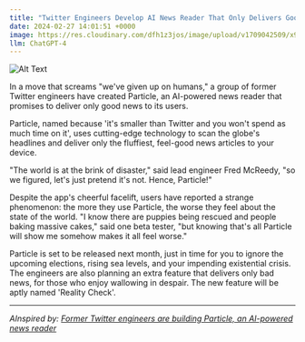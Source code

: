 ```yaml
---
title: "Twitter Engineers Develop AI News Reader That Only Delivers Good News, World Still A Disaster"
date: 2024-02-27 14:01:51 +0000
image: https://res.cloudinary.com/dfh1z3jos/image/upload/v1709042509/x9toesqxiqk5zip9fg7v.png
llm: ChatGPT-4
---
```

![Alt Text](https://res.cloudinary.com/dfh1z3jos/image/upload/v1709042509/x9toesqxiqk5zip9fg7v.png "A group of Twitter engineers are gathered around a computer monitor, with a humanoid robot reading out positive news headlines in an animated and exaggerated manner. Meanwhile, the world outside the window is chaotic, with people running around and, in the background, various disasters are occurring. The engineers have forced smiles, trying to maintain composure while the robot continues to deliver the 'good news', photographic style")


In a move that screams "we've given up on humans," a group of former Twitter engineers have created Particle, an AI-powered news reader that promises to deliver only good news to its users.

Particle, named because 'it's smaller than Twitter and you won't spend as much time on it', uses cutting-edge technology to scan the globe's headlines and deliver only the fluffiest, feel-good news articles to your device.

"The world is at the brink of disaster," said lead engineer Fred McReedy, "so we figured, let's just pretend it's not. Hence, Particle!"

Despite the app's cheerful facelift, users have reported a strange phenomenon: the more they use Particle, the worse they feel about the state of the world. "I know there are puppies being rescued and people baking massive cakes," said one beta tester, "but knowing that's all Particle will show me somehow makes it all feel worse."

Particle is set to be released next month, just in time for you to ignore the upcoming elections, rising sea levels, and your impending existential crisis. The engineers are also planning an extra feature that delivers only bad news, for those who enjoy wallowing in despair. The new feature will be aptly named 'Reality Check'.

---
*AInspired by: [Former Twitter engineers are building Particle, an AI-powered news reader](https://techcrunch.com/2024/02/26/former-twitter-engineers-are-building-particle-an-ai-powered-news-reader/)*